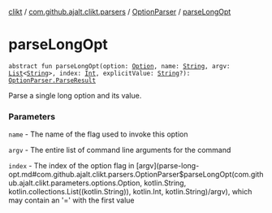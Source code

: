[clikt](../../index.md) / [com.github.ajalt.clikt.parsers](../index.md) / [OptionParser](index.md) / [parseLongOpt](./parse-long-opt.md)

# parseLongOpt

`abstract fun parseLongOpt(option: `[`Option`](../../com.github.ajalt.clikt.parameters.options/-option/index.md)`, name: `[`String`](https://kotlinlang.org/api/latest/jvm/stdlib/kotlin/-string/index.html)`, argv: `[`List`](https://kotlinlang.org/api/latest/jvm/stdlib/kotlin.collections/-list/index.html)`<`[`String`](https://kotlinlang.org/api/latest/jvm/stdlib/kotlin/-string/index.html)`>, index: `[`Int`](https://kotlinlang.org/api/latest/jvm/stdlib/kotlin/-int/index.html)`, explicitValue: `[`String`](https://kotlinlang.org/api/latest/jvm/stdlib/kotlin/-string/index.html)`?): `[`OptionParser.ParseResult`](-parse-result/index.md)

Parse a single long option and its value.

### Parameters

`name` - The name of the flag used to invoke this option

`argv` - The entire list of command line arguments for the command

`index` - The index of the option flag in [argv](parse-long-opt.md#com.github.ajalt.clikt.parsers.OptionParser$parseLongOpt(com.github.ajalt.clikt.parameters.options.Option, kotlin.String, kotlin.collections.List((kotlin.String)), kotlin.Int, kotlin.String)/argv), which may contain an '=' with the first value